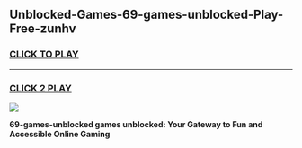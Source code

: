 
## Unblocked-Games-69-games-unblocked-Play-Free-zunhv
<h3>
<a href="https://premium76.site?title=69-games-unblocked&ref=18A1">CLICK TO PLAY</a></h3>
<hr>

<h3>
<a href="https://premium76.site?title=69-games-unblocked&ref=18A1">CLICK 2 PLAY</a>
  
</h3>

<a href="https://premium76.site?title=69-games-unblocked&ref=18A1"><img src="https://clearcache.store/games.png"></a>


**69-games-unblocked games unblocked: Your Gateway to Fun and Accessible Online Gaming**
